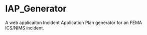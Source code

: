 # IAP_Generator
A web applicaiton Incident Application Plan generator for an FEMA ICS/NIMS incident.
